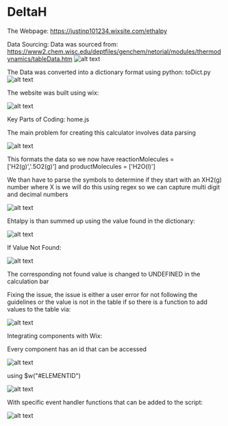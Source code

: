 # DeltaH
The Webpage: https://justinp101234.wixsite.com/ethalpy

Data Sourcing:
Data was sourced from: https://www2.chem.wisc.edu/deptfiles/genchem/netorial/modules/thermodynamics/tableData.htm
![alt text](https://i.imgur.com/CsmDmtU.png)

The Data was converted into a dictionary format using python: toDict.py
![alt text](https://i.imgur.com/DZJWU2U.png)

The website was built using wix:

![alt text](https://i.imgur.com/rIqB3A3.png)

Key Parts of Coding: home.js

The main problem for creating this calculator involves data parsing

![alt text](https://i.imgur.com/Cv01nVy.png)

This formats the data so we now have reactionMolecules = ['H2(g)','.5O2(g)'] and productMolecules = ['H2O(l)']

We than have to parse the symbols to determine if they start with an XH2(g) number where X is we will do this using regex so we can capture multi digit and decimal numbers

![alt text](https://i.imgur.com/dgsXzZO.png)

Ehtalpy is than summed up using the value found in the dictionary:

![alt text](https://i.imgur.com/65YNyoj.png)

If Value Not Found:

![alt text](https://i.imgur.com/oYeIMyb.png)

The corresponding not found value is changed to UNDEFINED in the calculation bar

Fixing the issue, the issue is either a user error for not following the guidelines or the value is not in the table if so there is a function to add values to the table via:

![alt text](https://i.imgur.com/2JJ1ziM.png)

Integrating components with Wix:

Every component has an id that can be accessed

![alt text](https://i.imgur.com/AHLUq7g.png)

using $w("#ELEMENTID")

![alt text](https://i.imgur.com/O4oWHED.png)

With specific event handler functions that can be added to the script:

![alt text](https://i.imgur.com/N0Nk8Ez.png)





